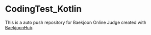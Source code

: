 # CodingTest_Kotlin
This is a auto push repository for Baekjoon Online Judge created with [BaekjoonHub](https://github.com/BaekjoonHub/BaekjoonHub).
